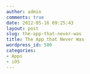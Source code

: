 ```yaml
---
author: admin
comments: true
date: 2012-05-16 09:25:43
layout: post
slug: the-app-that-never-was
title: The App that Never Was
wordpress_id: 580
categories:
- Apps
- iOS
---
```


